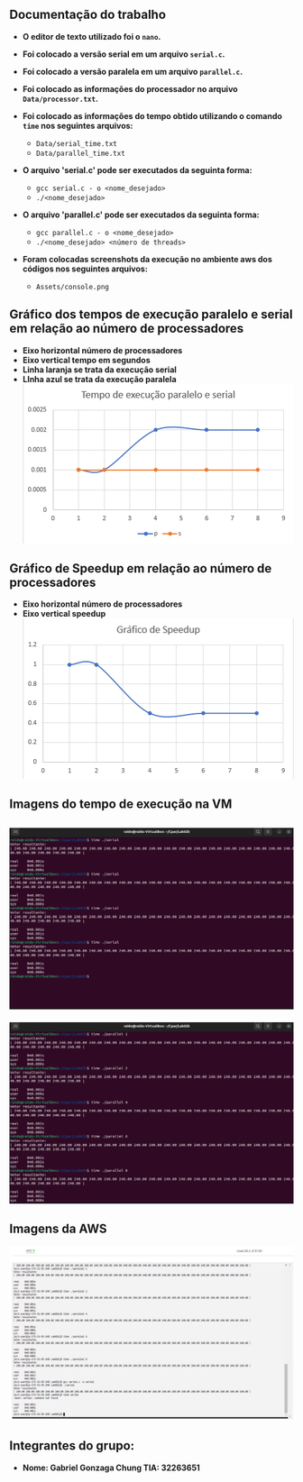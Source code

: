 ## Documentação do trabalho

- **O editor de texto utilizado foi o `nano`.**

- **Foi colocado a versão serial em um arquivo `serial.c`.**

- **Foi colocado a versão paralela em um arquivo `parallel.c`.**

- **Foi colocado as informações do processador no arquivo `Data/processor.txt`.**

- **Foi colocado as informações do tempo obtido utilizando o comando `time` nos seguintes arquivos:**

  - `Data/serial_time.txt`
  - `Data/parallel_time.txt` 
 
- **O arquivo 'serial.c' pode ser executados da seguinta forma:** 
	- `gcc serial.c - o <nome_desejado>`
	- `./<nome_desejado>`

- **O arquivo 'parallel.c' pode ser executados da seguinta forma:** 
	- `gcc parallel.c - o <nome_desejado>`
	- `./<nome_desejado> <número de threads>`

- **Foram colocadas screenshots da execução no ambiente aws dos códigos nos seguintes arquivos:**
	- `Assets/console.png`

## Gráfico dos tempos de execução paralelo e serial em relação ao número de processadores
- **Eixo horizontal número de processadores**
- **Eixo vertical tempo em segundos**
- **Linha laranja se trata da execução serial**
- **LInha azul se trata da execução paralela**     
![Gráfico tempo de execução x número de processadores](Assets/serial_parallel_graph.png "Gráfico tempo de execução x número de processadores")

## Gráfico de Speedup em relação ao número de processadores
- **Eixo horizontal número de processadores**
- **Eixo vertical speedup**  
![Gráfico speedup x número de processadores](Assets/speedup_graph.png "Gráfico speedup x número de processadores")

## Imagens do tempo de execução na VM
![tempo do Programa Serial](Assets/serial_time.png "Tempo do Programa Serial")
-----------------------
![tempo do Programa Paralelo](Assets/parallel_time.png "Tempo do Programa Paralelo")

## Imagens da AWS 
![console.png](Assets/console.png "Foto do console da AWS")
## Integrantes do grupo:
- **Nome: Gabriel Gonzaga Chung TIA: 32263651**